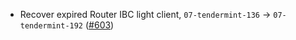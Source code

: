 - Recover expired Router IBC light client, `07-tendermint-136` → `07-tendermint-192` ([#603](https://github.com/noble-assets/noble/pull/603))
